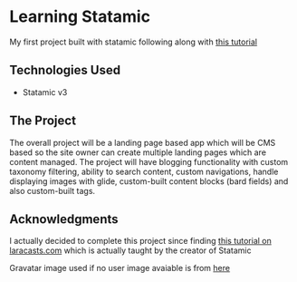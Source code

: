 # Learning Statamic

My first project built with statamic following along with [this tutorial](https://laracasts.com/series/learn-statamic-with-jack/)

## Technologies Used

- Statamic v3

[//]: # (## Installation)

[//]: # ()
[//]: # (- Clone this repository to your local machine)

[//]: # (- Run `composer install`)

[//]: # (- [List any other installation steps here])

## The Project

The overall project will be a landing page based app which will be CMS based 
so the site owner can create multiple landing pages which are content managed.
The project will have blogging functionality with custom taxonomy filtering, ability to search content, custom navigations,
handle displaying images with glide, custom-built content blocks (bard fields) and also custom-built tags.

[//]: # (## Contributing)

[//]: # ()
[//]: # (If you would like to contribute to this project, please follow these guidelines:)

[//]: # ()
[//]: # (- [Explain any guidelines for contributing here])

## Acknowledgments

I actually decided to complete this project since finding [this tutorial on laracasts.com](https://laracasts.com/series/learn-statamic-with-jack)
which is actually taught by the creator of Statamic 

Gravatar image used if no user image avaiable is from [here](https://www.flaticon.com/free-icons/avatar)
